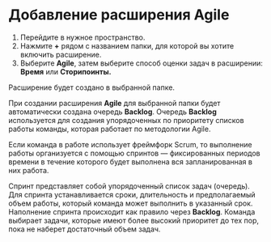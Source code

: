 # Добавление расширения Agile

1. Перейдите в нужное пространство.
2. Нажмите **+** рядом с названием папки, для которой вы хотите включить расширение.
3. Выберите **Agile**, затем выберите способ оценки задач в расширении: **Время** или **Сторипоинты.**

Расширение будет создано в выбранной папке.&#x20;

При создании расширения **Agile** для выбранной папки будет автоматически создана очередь **Backlog**. Очередь **Backlog** используется для создания упорядоченных по приоритету списков работы команды, которая работает по методологии Agile.

Если команда в работе использует фреймфорк Scrum, то выполнение работы организуется с помощью спринтов — фиксированных периодов времени в течение которого будет выполнена вся запланированная в них работа.

Спринт представляет собой упорядоченный список задач (очередь). Для спринта устанавливается сроки, длительность и предполагаемый объем работы, который команда может выполнить в указанный срок. Наполнение спринта происходит как правило через **Backlog**. Команда выбирает задачи, которые имеют более высокий приоритет до тех пор, пока не наберет достаточный объем задач.
